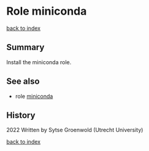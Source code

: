 # Role miniconda
[back to index](../index.md#Roles)

## Summary
Install the miniconda role.

## See also
- role [miniconda](../roles/miniconda.md)

## History
2022 Written by Sytse Groenwold (Utrecht University)

[back to index](../index.md#Roles)
